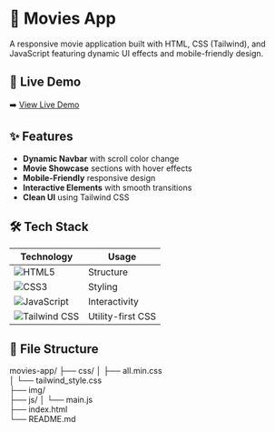 # 🎥 Movies App

A responsive movie application built with HTML, CSS (Tailwind), and JavaScript featuring dynamic UI effects and mobile-friendly design.

## 🌟 Live Demo

➡️ [View Live Demo](https://yourusername.github.io/movies-app) <!-- Replace with your GitHub Pages URL -->

## ✨ Features

- **Dynamic Navbar** with scroll color change
- **Movie Showcase** sections with hover effects
- **Mobile-Friendly** responsive design
- **Interactive Elements** with smooth transitions
- **Clean UI** using Tailwind CSS

## 🛠 Tech Stack

| Technology | Usage |
|------------|-------|
| ![HTML5](https://img.shields.io/badge/HTML5-E34F26?style=for-the-badge&logo=html5&logoColor=white) | Structure |
| ![CSS3](https://img.shields.io/badge/CSS3-1572B6?style=for-the-badge&logo=css3&logoColor=white) | Styling |
| ![JavaScript](https://img.shields.io/badge/JavaScript-F7DF1E?style=for-the-badge&logo=javascript&logoColor=black) | Interactivity |
| ![Tailwind CSS](https://img.shields.io/badge/Tailwind_CSS-38B2AC?style=for-the-badge&logo=tailwind-css&logoColor=white) | Utility-first CSS |

## 📂 File Structure

movies-app/
├── css/
│   ├── all.min.css           
│   └── tailwind_style.css    
├── img/                      
├── js/
│   └── main.js               
├── index.html                
└── README.md                 
